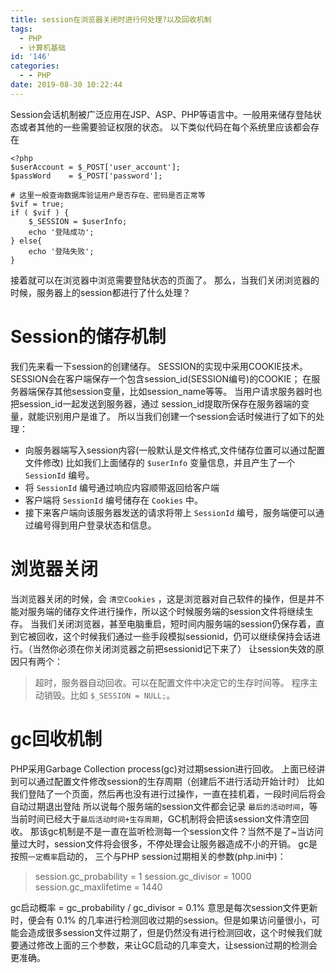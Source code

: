 ```yaml
---
title: session在浏览器关闭时进行何处理?以及回收机制
tags:
  - PHP
  - 计算机基础
id: '146'
categories:
  - - PHP
date: 2019-08-30 10:22:44
---
```


Session会话机制被广泛应用在JSP、ASP、PHP等语言中。一般用来储存登陆状态或者其他的一些需要验证权限的状态。 以下类似代码在每个系统里应该都会存在

```
<?php
$userAccount = $_POST['user_account'];
$passWord    = $_POST['password'];

# 这里一般查询数据库验证用户是否存在、密码是否正常等
$vif = true;
if ( $vif ) {
    $_SESSION = $userInfo;
    echo '登陆成功';
} else{
    echo '登陆失败';
}
```

接着就可以在浏览器中浏览需要登陆状态的页面了。 那么，当我们关闭浏览器的时候，服务器上的session都进行了什么处理？

# Session的储存机制

我们先来看一下session的创建储存。 SESSION的实现中采用COOKIE技术。 SESSION会在客户端保存一个包含session\_id(SESSION编号)的COOKIE； 在服务器端保存其他session变量，比如session\_name等等。 当用户请求服务器时也把session\_id一起发送到服务器，通过 session\_id提取所保存在服务器端的变量，就能识别用户是谁了。 所以当我们创建一个session会话时候进行了如下的处理：

*   向服务器端写入session内容(一般默认是文件格式,文件储存位置可以通过配置文件修改) 比如我们上面储存的 `$userInfo` 变量信息，并且产生了一个 `SessionId` 编号。
*   将 `SessionId` 编号通过响应内容顺带返回给客户端
*   客户端将 `SessionId` 编号储存在 `Cookies` 中。
*   接下来客户端向该服务器发送的请求将带上 `SessionId` 编号，服务端便可以通过编号得到用户登录状态和信息。

# 浏览器关闭

当浏览器关闭的时候，会 `清空Cookies` ，这是浏览器对自己软件的操作，但是并不能对服务端的储存文件进行操作，所以这个时候服务端的session文件将继续生存。 当我们关闭浏览器，甚至电脑重启，短时间内服务端的session仍保存着，直到它被回收，这个时候我们通过一些手段模拟sessionid，仍可以继续保持会话进行。（当然你必须在你关闭浏览器之前把sessionid记下来了） 让session失效的原因只有两个：

> 超时，服务器自动回收。可以在配置文件中决定它的生存时间等。 程序主动销毁。比如 `$_SESSION = NULL;`。

# gc回收机制

PHP采用Garbage Collection process(gc)对过期session进行回收。 上面已经讲到可以通过配置文件修改session的生存周期（创建后不进行活动开始计时） 比如我们登陆了一个页面，然后再也没有进行过操作，一直在挂机着，一段时间后将会自动过期退出登陆 所以说每个服务端的session文件都会记录 `最后的活动时间`，等当前时间已经大于`最后活动时间+生存周期`，GC机制将会把该session文件清空回收。 那该gc机制是不是一直在监听检测每一个session文件？当然不是了~当访问量过大时，session文件将会很多，不停处理会让服务器造成不小的开销。 gc是按照`一定概率`启动的， 三个与PHP session过期相关的参数(php.ini中)：

> session.gc\_probability = 1 session.gc\_divisor = 1000 session.gc\_maxlifetime = 1440

gc启动概率 = gc\_probability / gc\_divisor = 0.1% 意思是每次session文件更新时，便会有 0.1% 的几率进行检测回收过期的session。但是如果访问量很小，可能会造成很多session文件过期了，但是仍然没有进行检测回收，这个时候我们就要通过修改上面的三个参数，来让GC启动的几率变大，让session过期的检测会更准确。